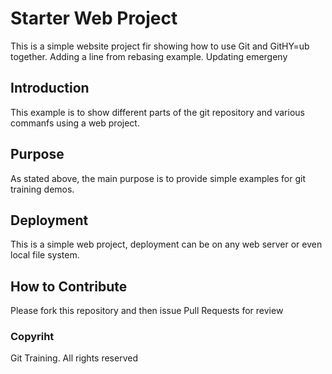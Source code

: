 # Starter Web Project

This is a simple website project fir showing how to use Git and GitHY=ub together.
Adding a line from rebasing example. Updating emergeny

## Introduction

This example is to show different parts of the git repository and various commanfs using a web project. 

## Purpose

As stated above, the main purpose is to provide simple examples for git training demos.

## Deployment

This is a simple web project, deployment can be on any web server or even local file system.

## How to Contribute

Please fork this repository and then issue Pull Requests for review

### Copyriht 
Git Training. All rights reserved
